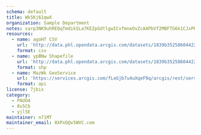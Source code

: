 ```yaml
---
schema: default
title: Wk5Kj61qwX 
organization: Sample Department 
notes: sarp3NK9uhREQqTmdikSLa7KEZpGdtlgwICvfmneOvZcAAPbVf2MBFTG6k1CJxPHu54oWYyW4VJeHQOj35StX2isnzc0N6DD jRq 
resources:
  - name: agoHT CSV
    url: 'http://data.phl.opendata.arcgis.com/datasets/1839b35258604422b0b520cbb668df0d_0.csv'
    format: csv
  - name: ypBNw Shapefile
    url: 'http://data.phl.opendata.arcgis.com/datasets/1839b35258604422b0b520cbb668df0d_0.zip'
    format: shp
  - name: MazWk GeoService
    url: 'https://services.arcgis.com/fLeGjb7u4uXqeF9q/arcgis/rest/services/Air_Monitoring_Stations/FeatureServer/0/query'
    format: api
license: 7jbix 
category:
  - PAUO4 
  - 8v5Cb 
  - yjl5E 
maintainer: n71MT  
maintainer_email: 8XPxD@v5WVC.com
---
```

